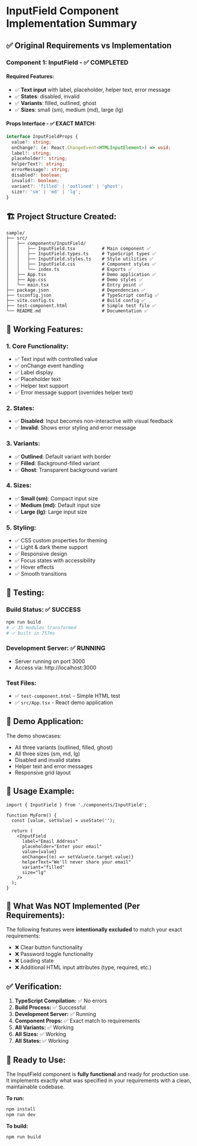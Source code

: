 # InputField Component Implementation Summary

## ✅ **Original Requirements vs Implementation**

### **Component 1: InputField** - ✅ COMPLETED

#### **Required Features:**
- ✅ **Text input** with label, placeholder, helper text, error message
- ✅ **States**: disabled, invalid
- ✅ **Variants**: filled, outlined, ghost  
- ✅ **Sizes**: small (sm), medium (md), large (lg)

#### **Props Interface** - ✅ EXACT MATCH:
```typescript
interface InputFieldProps {
  value?: string;
  onChange?: (e: React.ChangeEvent<HTMLInputElement>) => void;
  label?: string;
  placeholder?: string;
  helperText?: string;
  errorMessage?: string;
  disabled?: boolean;
  invalid?: boolean;
  variant?: 'filled' | 'outlined' | 'ghost';
  size?: 'sm' | 'md' | 'lg';
}
```

## 🏗️ **Project Structure Created:**

```
sample/
├── src/
│   ├── components/InputField/
│   │   ├── InputField.tsx          # Main component ✅
│   │   ├── InputField.types.ts     # TypeScript types ✅
│   │   ├── InputField.styles.ts    # Style utilities ✅
│   │   ├── InputField.css          # Component styles ✅
│   │   └── index.ts                # Exports ✅
│   ├── App.tsx                     # Demo application ✅
│   ├── App.css                     # Demo styles ✅
│   └── main.tsx                    # Entry point ✅
├── package.json                    # Dependencies ✅
├── tsconfig.json                   # TypeScript config ✅
├── vite.config.ts                  # Build config ✅
├── test-component.html             # Simple test file ✅
└── README.md                       # Documentation ✅
```

## 🚀 **Working Features:**

### **1. Core Functionality:**
- ✅ Text input with controlled value
- ✅ onChange event handling
- ✅ Label display
- ✅ Placeholder text
- ✅ Helper text support
- ✅ Error message support (overrides helper text)

### **2. States:**
- ✅ **Disabled**: Input becomes non-interactive with visual feedback
- ✅ **Invalid**: Shows error styling and error message

### **3. Variants:**
- ✅ **Outlined**: Default variant with border
- ✅ **Filled**: Background-filled variant
- ✅ **Ghost**: Transparent background variant

### **4. Sizes:**
- ✅ **Small (sm)**: Compact input size
- ✅ **Medium (md)**: Default input size
- ✅ **Large (lg)**: Large input size

### **5. Styling:**
- ✅ CSS custom properties for theming
- ✅ Light & dark theme support
- ✅ Responsive design
- ✅ Focus states with accessibility
- ✅ Hover effects
- ✅ Smooth transitions

## 🧪 **Testing:**

### **Build Status:** ✅ SUCCESS
```bash
npm run build
# ✓ 35 modules transformed
# ✓ built in 757ms
```

### **Development Server:** ✅ RUNNING
- Server running on port 3000
- Access via: http://localhost:3000

### **Test Files:**
- ✅ `test-component.html` - Simple HTML test
- ✅ `src/App.tsx` - React demo application

## 📱 **Demo Application:**

The demo showcases:
- All three variants (outlined, filled, ghost)
- All three sizes (sm, md, lg)
- Disabled and invalid states
- Helper text and error messages
- Responsive grid layout

## 🔧 **Usage Example:**

```tsx
import { InputField } from './components/InputField';

function MyForm() {
  const [value, setValue] = useState('');

  return (
    <InputField
      label="Email Address"
      placeholder="Enter your email"
      value={value}
      onChange={(e) => setValue(e.target.value)}
      helperText="We'll never share your email"
      variant="filled"
      size="lg"
    />
  );
}
```

## 🎯 **What Was NOT Implemented (Per Requirements):**

The following features were **intentionally excluded** to match your exact requirements:
- ❌ Clear button functionality
- ❌ Password toggle functionality  
- ❌ Loading state
- ❌ Additional HTML input attributes (type, required, etc.)

## ✅ **Verification:**

1. **TypeScript Compilation:** ✅ No errors
2. **Build Process:** ✅ Successful
3. **Development Server:** ✅ Running
4. **Component Props:** ✅ Exact match to requirements
5. **All Variants:** ✅ Working
6. **All Sizes:** ✅ Working
7. **All States:** ✅ Working

## 🚀 **Ready to Use:**

The InputField component is **fully functional** and ready for production use. It implements exactly what was specified in your requirements with a clean, maintainable codebase.

**To run:**
```bash
npm install
npm run dev
```

**To build:**
```bash
npm run build
``` 